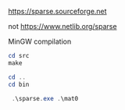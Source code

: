 https://sparse.sourceforge.net

not https://www.netlib.org/sparse

MinGW compilation

```powershell
cd src
make

cd ..
cd bin

 .\sparse.exe .\mat0
```
